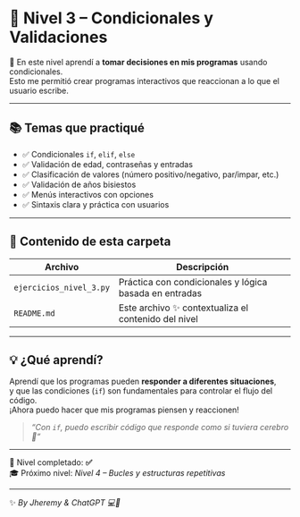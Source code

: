 # 🧩 Nivel 3 – Condicionales y Validaciones

📍 En este nivel aprendí a **tomar decisiones en mis programas** usando condicionales.  
Esto me permitió crear programas interactivos que reaccionan a lo que el usuario escribe.

---

## 📚 Temas que practiqué

- ✅ Condicionales `if`, `elif`, `else`
- ✅ Validación de edad, contraseñas y entradas
- ✅ Clasificación de valores (número positivo/negativo, par/impar, etc.)
- ✅ Validación de años bisiestos
- ✅ Menús interactivos con opciones
- ✅ Sintaxis clara y práctica con usuarios

---

## 🧩 Contenido de esta carpeta

| Archivo                 | Descripción                                               |
|-------------------------|-----------------------------------------------------------|
| `ejercicios_nivel_3.py` | Práctica con condicionales y lógica basada en entradas   |
| `README.md`             | Este archivo ✨ contextualiza el contenido del nivel      |

---

## 💡 ¿Qué aprendí?

Aprendí que los programas pueden **responder a diferentes situaciones**,  
y que las condiciones (`if`) son fundamentales para controlar el flujo del código.  
¡Ahora puedo hacer que mis programas piensen y reaccionen!

> _“Con `if`, puedo escribir código que responde como si tuviera cerebro 🧠”_

---

📌 Nivel completado: **✅**  
🎓 Próximo nivel: *Nivel 4 – Bucles y estructuras repetitivas*

---

✨ _By Jheremy & ChatGPT 💻🩵_
